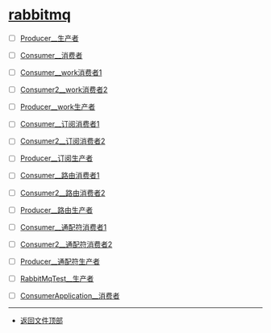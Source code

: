 
# [rabbitmq](../README.md)

- [ ] [Producer__生产者](cpucode_rabbitmq/src/main/java/com/cpucode/rabbitmq/simple/Producer.java)
- [ ] [Consumer__消费者](cpucode_rabbitmq/src/main/java/com/cpucode/rabbitmq/simple/Consumer.java)


- [ ] [Consumer__work消费者1](cpucode_rabbitmq/src/main/java/com/cpucode/rabbitmq/work/Consumer1.java)
- [ ] [Consumer2__work消费者2](cpucode_rabbitmq/src/main/java/com/cpucode/rabbitmq/work/Consumer2.java)
- [ ] [Producer__work生产者](cpucode_rabbitmq/src/main/java/com/cpucode/rabbitmq/work/Producer.java)


- [ ] [Consumer__订阅消费者1](cpucode_rabbitmq/src/main/java/com/cpucode/rabbitmq/ps/Consumer1.java)
- [ ] [Consumer2__订阅消费者2](cpucode_rabbitmq/src/main/java/com/cpucode/rabbitmq/ps/Consumer2.java)
- [ ] [Producer__订阅生产者](cpucode_rabbitmq/src/main/java/com/cpucode/rabbitmq/ps/Producer.java)


- [ ] [Consumer__路由消费者1](cpucode_rabbitmq/src/main/java/com/cpucode/rabbitmq/routing/Consumer1.java)
- [ ] [Consumer2__路由消费者2](cpucode_rabbitmq/src/main/java/com/cpucode/rabbitmq/routing/Consumer2.java)
- [ ] [Producer__路由生产者](cpucode_rabbitmq/src/main/java/com/cpucode/rabbitmq/routing/Producer.java)


- [ ] [Consumer__通配符消费者1](cpucode_rabbitmq/src/main/java/com/cpucode/rabbitmq/topic/Consumer1.java)
- [ ] [Consumer2__通配符消费者2](cpucode_rabbitmq/src/main/java/com/cpucode/rabbitmq/topic/Consumer2.java)
- [ ] [Producer__通配符生产者](cpucode_rabbitmq/src/main/java/com/cpucode/rabbitmq/topic/Producer.java)


- [ ] [RabbitMqTest__生产者](springboot_rabbitmq_producer/src/test/java/com/cpucode/rabbitmq/RabbitMqTest.java)
- [ ] [ConsumerApplication__消费者](springboot_rabbitmq_consumer/src/main/java/com/cpucode/rabbitmq/ConsumerApplication.java)


-----------------

- [返回文件顶部](../README.md)